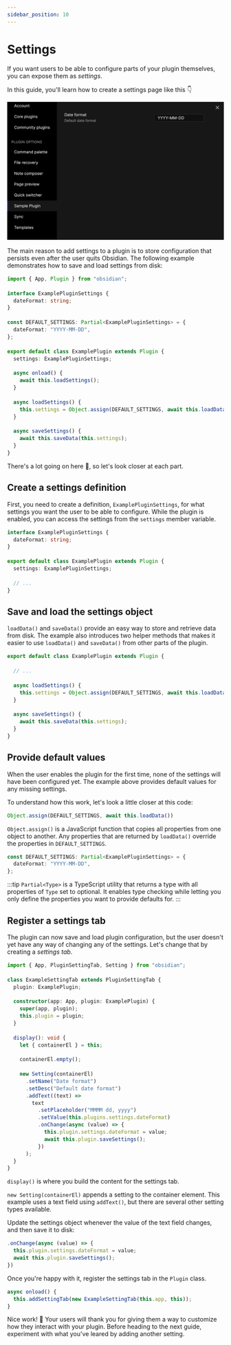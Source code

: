```yaml
---
sidebar_position: 10
---
```


# Settings

If you want users to be able to configure parts of your plugin themselves, you can expose them as _settings_.

In this guide, you'll learn how to create a settings page like this 👇

![Settings](./../static/img/settings.png)

The main reason to add settings to a plugin is to store configuration that persists even after the user quits Obsidian. The following example demonstrates how to save and load settings from disk:

```ts title="main.ts"
import { App, Plugin } from "obsidian";

interface ExamplePluginSettings {
  dateFormat: string;
}

const DEFAULT_SETTINGS: Partial<ExamplePluginSettings> = {
  dateFormat: "YYYY-MM-DD",
};

export default class ExamplePlugin extends Plugin {
  settings: ExamplePluginSettings;

  async onload() {
    await this.loadSettings();
  }

  async loadSettings() {
    this.settings = Object.assign(DEFAULT_SETTINGS, await this.loadData());
  }

  async saveSettings() {
    await this.saveData(this.settings);
  }
}
```

There's a lot going on here 🤯, so let's look closer at each part.

## Create a settings definition

First, you need to create a definition, `ExamplePluginSettings`, for what settings you want the user to be able to configure. While the plugin is enabled, you can access the settings from the `settings` member variable.

```ts
interface ExamplePluginSettings {
  dateFormat: string;
}

export default class ExamplePlugin extends Plugin {
  settings: ExamplePluginSettings;

  // ...
}
```

## Save and load the settings object

`loadData()` and `saveData()` provide an easy way to store and retrieve data from disk. The example also introduces two helper methods that makes it easier to use `loadData()` and `saveData()` from other parts of the plugin.

```ts
export default class ExamplePlugin extends Plugin {

  // ...

  async loadSettings() {
    this.settings = Object.assign(DEFAULT_SETTINGS, await this.loadData());
  }

  async saveSettings() {
    await this.saveData(this.settings);
  }
}
```

## Provide default values

When the user enables the plugin for the first time, none of the settings will have been configured yet. The example above provides default values for any missing settings.

To understand how this work, let's look a little closer at this code:

```ts
Object.assign(DEFAULT_SETTINGS, await this.loadData())
```

`Object.assign()` is a JavaScript function that copies all properties from one object to another. Any properties that are returned by `loadData()` override the properties in `DEFAULT_SETTINGS`.

```ts
const DEFAULT_SETTINGS: Partial<ExamplePluginSettings> = {
  dateFormat: "YYYY-MM-DD",
};
```

:::tip
`Partial<Type>` is a TypeScript utility that returns a type with all properties of `Type` set to optional. It enables type checking while letting you only define the properties you want to provide defaults for.
:::

## Register a settings tab

The plugin can now save and load plugin configuration, but the user doesn't yet have any way of changing any of the settings. Let's change that by creating a _settings tab_.

```ts title="main.ts"
import { App, PluginSettingTab, Setting } from "obsidian";

class ExampleSettingTab extends PluginSettingTab {
  plugin: ExamplePlugin;

  constructor(app: App, plugin: ExamplePlugin) {
    super(app, plugin);
    this.plugin = plugin;
  }

  display(): void {
    let { containerEl } = this;

    containerEl.empty();

    new Setting(containerEl)
      .setName("Date format")
      .setDesc("Default date format")
      .addText((text) =>
        text
          .setPlaceholder("MMMM dd, yyyy")
          .setValue(this.plugins.settings.dateFormat)
          .onChange(async (value) => {
            this.plugin.settings.dateFormat = value;
            await this.plugin.saveSettings();
          })
      );
  }
}
```

`display()` is where you build the content for the settings tab.

`new Setting(containerEl)` appends a setting to the container element. This example uses a text field using `addText()`, but there are several other setting types available.

Update the settings object whenever the value of the text field changes, and then save it to disk:

```ts {2,3}
.onChange(async (value) => {
  this.plugin.settings.dateFormat = value;
  await this.plugin.saveSettings();
})
```

Once you're happy with it, register the settings tab in the `Plugin` class.

```ts
async onload() {
  this.addSettingTab(new ExampleSettingTab(this.app, this));
}
```

Nice work! 💪 Your users will thank you for giving them a way to customize how they interact with your plugin. Before heading to the next guide, experiment with what you've leared by adding another setting.
